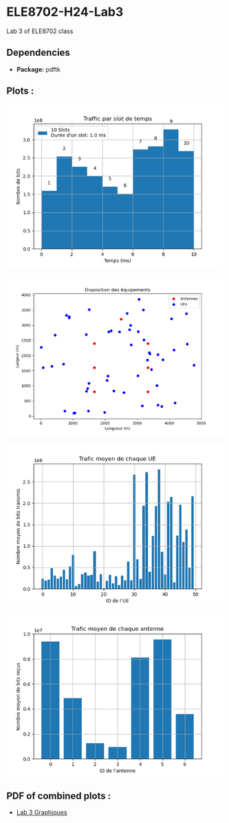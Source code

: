 # ELE8702-H24-Lab3

Lab 3 of ELE8702 class 

## Dependencies

- **Package:** pdftk


## Plots :

![Bits recus par slot](disp_average_traffic_per_slot.png)

![Disposition des equipements](disp_plot_disposition_equipements.png)

![Traffic moyen des UEs](disp_average_traffic_ues.png)

![Traffic moyen des Antennas](disp_average_traffic_antennas.png)


## PDF of combined plots :

- [Lab 3 Graphiques](lab3_eq7_graphiques.pdf)